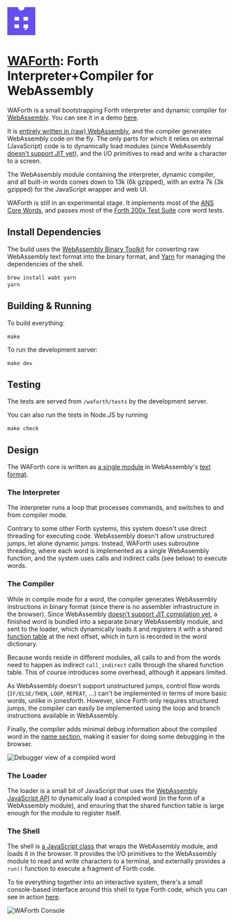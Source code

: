 <img src="./doc/logo.svg" height="64">

# [WAForth](https://mko.re/waforth): Forth Interpreter+Compiler for WebAssembly

WAForth is a small bootstrapping Forth interpreter and dynamic compiler for
[WebAssembly](https://webassembly.org). You can see it in a demo
[here](https://mko.re/waforth/).

It is [entirely written in (raw)
WebAssembly](https://github.com/remko/waforth/blob/master/src/waforth.wat), and
the compiler generates WebAssembly code on the fly. The only parts for which it
relies on external (JavaScript) code is to dynamically load modules (since
WebAssembly [doesn't support JIT
yet](https://webassembly.org/docs/future-features/#platform-independent-just-in-time-jit-compilation)),
and the I/O primitives to read and write a character to a screen.

The WebAssembly module containing the interpreter, dynamic compiler, and 
all built-in words comes down to 13k (6k gzipped), with an extra 7k (3k gzipped) for the JavaScript wrapper and web UI.

WAForth is still in an experimental stage. It implements most of the [ANS Core
Words](http://lars.nocrew.org/dpans/dpans6.htm#6.1), and passes most of the
[Forth 200x Test Suite](https://forth-standard.org/standard/testsuite)
core word tests.


## Install Dependencies

The build uses the [WebAssembly Binary
Toolkit](https://github.com/WebAssembly/wabt) for converting raw WebAssembly
text format into the binary format, and [Yarn](https://yarnpkg.com) for
managing the dependencies of the shell.

    brew install wabt yarn
    yarn


## Building & Running

To build everything:
    
    make

To run the development server:

    make dev

## Testing

The tests are served from `/waforth/tests` by the development server.

You can also run the tests in Node.JS by running

    make check

## Design

The WAForth core is written as [a single
module](https://github.com/remko/waforth/blob/master/src/waforth.wat) in
WebAssembly's [text
format](https://webassembly.github.io/spec/core/text/index.html).

### The Interpreter

The interpreter runs a loop that processes commands, and switches to and from
compiler mode. 

Contrary to some other Forth systems, this system doesn't use direct threading
for executing code. WebAssembly doesn't allow unstructured jumps, let alone
dynamic jumps.  Instead, WAForth uses subroutine threading, where each word
is implemented as a single WebAssembly function, and the system uses calls
and indirect calls (see below) to execute words.


### The Compiler

While in compile mode for a word, the compiler generates WebAssembly
instructions in binary format (since there is no assembler infrastructure in
the browser). Since WebAssembly [doesn't support JIT compilation
yet](https://webassembly.org/docs/future-features/#platform-independent-just-in-time-jit-compilation),
a finished word is bundled into a separate binary WebAssembly module, and sent
to the loader, which dynamically loads it and registers it with  a shared
[function
table](https://webassembly.github.io/spec/core/valid/modules.html#tables) at
the next offset, which in turn is recorded in the word dictionary. 

Because words reside in different modules, all calls to and from the words need
to happen as indirect `call_indirect` calls through the shared function table.
This of course introduces some overhead, although it appears limited.

As WebAssembly doesn't support unstructured jumps, control flow words
(`IF/ELSE/THEN`, `LOOP`, `REPEAT`, ...) can't be implemented in terms of more
basic words, unlike in jonesforth.  However, since Forth only requires
structured jumps, the compiler can easily be implemented using the loop and
branch instructions available in WebAssembly.

Finally, the compiler adds minimal debug information about the compiled word in
the [name
section](https://github.com/WebAssembly/design/blob/master/BinaryEncoding.md#name-section),
making it easier for doing some debugging in the browser.

![Debugger view of a compiled
word](doc/debugger.png "Debugger view of a
compiled word")


### The Loader

The loader is a small bit of JavaScript that uses the [WebAssembly JavaScript
API](https://webassembly.github.io/spec/js-api/index.html) to dynamically load
a compiled word (in the form of a WebAssembly module), and ensuring that the
shared function table is large enough for the module to register itself.

### The Shell

The shell is [a JavaScript
class](https://github.com/remko/waforth/blob/master/src/shell/WAForth.js) that
wraps the WebAssembly module, and loads it in the browser.  It provides the I/O
primitives to the WebAssembly module to read and write characters to a
terminal, and externally provides a `run()` function to execute a fragment of
Forth code.

To tie everything together into an interactive system, there's a small
console-based interface around this shell to type Forth code, which you can see
in action [here](https://mko.re/waforth/).

![WAForth Console](https://mko.re/waforth/console.gif "WAForth Console")
